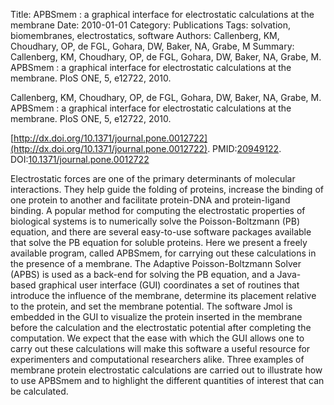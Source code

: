 Title: APBSmem : a graphical interface for electrostatic calculations at the membrane
Date: 2010-01-01
Category: Publications
Tags: solvation, biomembranes, electrostatics, software
Authors: Callenberg, KM, Choudhary, OP, de FGL, Gohara, DW, Baker, NA, Grabe, M
Summary: Callenberg, KM, Choudhary, OP, de FGL, Gohara, DW, Baker, NA, Grabe, M. APBSmem : a graphical interface for electrostatic calculations at the membrane. PloS ONE, 5, e12722, 2010. 

Callenberg, KM, Choudhary, OP, de FGL, Gohara, DW, Baker, NA, Grabe, M. APBSmem : a graphical interface for electrostatic calculations at the membrane. PloS ONE, 5, e12722, 2010. 

[http://dx.doi.org/10.1371/journal.pone.0012722](http://dx.doi.org/10.1371/journal.pone.0012722). PMID:[20949122](http://www.ncbi.nlm.nih.gov/pubmed/20949122). DOI:[10.1371/journal.pone.0012722](http://dx.doi.org/10.1371/journal.pone.0012722)

Electrostatic forces are one of the primary determinants of molecular interactions. They help guide the folding of proteins, increase the binding of one protein to another and facilitate protein-DNA and protein-ligand binding. A popular method for computing the electrostatic properties of biological systems is to numerically solve the Poisson-Boltzmann (PB) equation, and there are several easy-to-use software packages available that solve the PB equation for soluble proteins. Here we present a freely available program, called APBSmem, for carrying out these calculations in the presence of a membrane. The Adaptive Poisson-Boltzmann Solver (APBS) is used as a back-end for solving the PB equation, and a Java-based graphical user interface (GUI) coordinates a set of routines that introduce the influence of the membrane, determine its placement relative to the protein, and set the membrane potential. The software Jmol is embedded in the GUI to visualize the protein inserted in the membrane before the calculation and the electrostatic potential after completing the computation. We expect that the ease with which the GUI allows one to carry out these calculations will make this software a useful resource for experimenters and computational researchers alike. Three examples of membrane protein electrostatic calculations are carried out to illustrate how to use APBSmem and to highlight the different quantities of interest that can be calculated.
